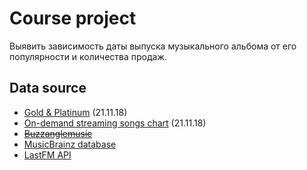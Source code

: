 # Course project
Выявить зависимость даты выпуска музыкального альбома от его популярности и количества продаж.

## Data source

- [Gold & Platinum](https://www.riaa.com/gold-platinum/) (21.11.18)
- [On-demand streaming songs chart](https://www.billboard.com/charts/on-demand-songs) (21.11.18)
- ~~[Buzzanglemusic](http://www.buzzanglemusic.com/charts/chart-overview/)~~
- [MusicBrainz database](https://musicbrainz.org/doc/MusicBrainz_Database)
- [LastFM API](https://www.last.fm/api)
